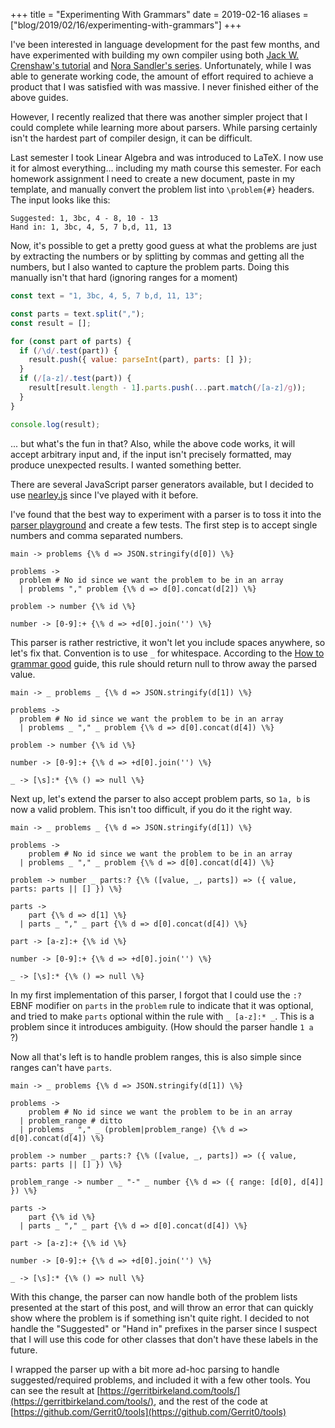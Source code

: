 +++
title = "Experimenting With Grammars"
date = 2019-02-16
aliases = ["blog/2019/02/16/experimenting-with-grammars"]
+++

I've been interested in language development for the past few months, and have experimented with building my own compiler using both [Jack W. Crenshaw's tutorial](http://www.stack.nl/~marcov/compiler.pdf) and [Nora Sandler's series](https://norasandler.com/2017/11/29/Write-a-Compiler.html). Unfortunately, while I was able to generate working code, the amount of effort required to achieve a product that I was satisfied with was massive. I never finished either of the above guides.

However, I recently realized that there was another simpler project that I could complete while learning more about parsers. While parsing certainly isn't the hardest part of compiler design, it can be difficult.

Last semester I took Linear Algebra and was introduced to LaTeX. I now use it for almost everything... including my math course this semester. For each homework assignment I need to create a new document, paste in my template, and manually convert the problem list into `\problem{#}` headers. The input looks like this:

```
Suggested: 1, 3bc, 4 - 8, 10 - 13
Hand in: 1, 3bc, 4, 5, 7 b,d, 11, 13
```

Now, it's possible to get a pretty good guess at what the problems are just by extracting the numbers or by splitting by commas and getting all the numbers, but I also wanted to capture the problem parts. Doing this manually isn't that hard (ignoring ranges for a moment)

```js
const text = "1, 3bc, 4, 5, 7 b,d, 11, 13";

const parts = text.split(",");
const result = [];

for (const part of parts) {
  if (/\d/.test(part)) {
    result.push({ value: parseInt(part), parts: [] });
  }
  if (/[a-z]/.test(part)) {
    result[result.length - 1].parts.push(...part.match(/[a-z]/g));
  }
}

console.log(result);
```

... but what's the fun in that? Also, while the above code works, it will accept arbitrary input and, if the input isn't precisely formatted, may produce unexpected results. I wanted something better.

There are several JavaScript parser generators available, but I decided to use [nearley.js](https://nearley.js.org/) since I've played with it before.

I've found that the best way to experiment with a parser is to toss it into the [parser playground](https://omrelli.ug/nearley-playground/) and create a few tests. The first step is to accept single numbers and comma separated numbers.

```nearley
main -> problems {\% d => JSON.stringify(d[0]) \%}

problems ->
  problem # No id since we want the problem to be in an array
  | problems "," problem {\% d => d[0].concat(d[2]) \%}

problem -> number {\% id \%}

number -> [0-9]:+ {\% d => +d[0].join('') \%}
```

This parser is rather restrictive, it won't let you include spaces anywhere, so let's fix that. Convention is to use `_` for whitespace. According to the [How to grammar good](https://nearley.js.org/docs/how-to-grammar-good#postprocess-or-dispose) guide, this rule should return null to throw away the parsed value.

```nearley
main -> _ problems _ {\% d => JSON.stringify(d[1]) \%}

problems ->
  problem # No id since we want the problem to be in an array
  | problems _ "," _ problem {\% d => d[0].concat(d[4]) \%}

problem -> number {\% id \%}

number -> [0-9]:+ {\% d => +d[0].join('') \%}

_ -> [\s]:* {\% () => null \%}
```

Next up, let's extend the parser to also accept problem parts, so `1a, b` is now a valid problem. This isn't too difficult, if you do it the right way.

```nearley
main -> _ problems _ {\% d => JSON.stringify(d[1]) \%}

problems ->
    problem # No id since we want the problem to be in an array
  | problems _ "," _ problem {\% d => d[0].concat(d[4]) \%}

problem -> number _ parts:? {\% ([value, _, parts]) => ({ value, parts: parts || [] }) \%}

parts ->
    part {\% d => d[1] \%}
  | parts _ "," _ part {\% d => d[0].concat(d[4]) \%}

part -> [a-z]:+ {\% id \%}

number -> [0-9]:+ {\% d => +d[0].join('') \%}

_ -> [\s]:* {\% () => null \%}
```

In my first implementation of this parser, I forgot that I could use the `:?` EBNF modifier on `parts` in the `problem` rule to indicate that it was optional, and tried to make `parts` optional within the rule with `_ [a-z]:* _`. This is a problem since it introduces ambiguity. (How should the parser handle `1 a `?)

Now all that's left is to handle problem ranges, this is also simple since ranges can't have `parts`.

```nearley
main -> _ problems {\% d => JSON.stringify(d[1]) \%}

problems ->
    problem # No id since we want the problem to be in an array
  | problem_range # ditto
  | problems _ "," _ (problem|problem_range) {\% d => d[0].concat(d[4]) \%}

problem -> number _ parts:? {\% ([value, _, parts]) => ({ value, parts: parts || [] }) \%}

problem_range -> number _ "-" _ number {\% d => ({ range: [d[0], d[4]] }) \%}

parts ->
    part {\% id \%}
  | parts _ "," _ part {\% d => d[0].concat(d[4]) \%}

part -> [a-z]:+ {\% id \%}

number -> [0-9]:+ {\% d => +d[0].join('') \%}

_ -> [\s]:* {\% () => null \%}
```

With this change, the parser can now handle both of the problem lists presented at the start of this post, and will throw an error that can quickly show where the problem is if something isn't quite right. I decided to not handle the "Suggested" or "Hand in" prefixes in the parser since I suspect that I will use this code for other classes that don't have these labels in the future.

I wrapped the parser up with a bit more ad-hoc parsing to handle suggested/required problems, and included it with a few other tools. You can see the result at [https://gerritbirkeland.com/tools/](https://gerritbirkeland.com/tools/), and the rest of the code at [https://github.com/Gerrit0/tools](https://github.com/Gerrit0/tools)
